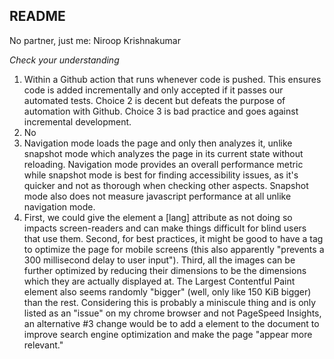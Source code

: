 ## README
No partner, just me: Niroop Krishnakumar

_Check your understanding_

1. Within a Github action that runs whenever code is pushed. This ensures code is added incrementally and only accepted if it passes our automated tests. Choice 2 is decent but defeats the purpose of automation with Github. Choice 3 is bad practice and goes against incremental development.
2. No
3. Navigation mode loads the page and only then analyzes it, unlike snapshot mode which analyzes the page in its current state without reloading. Navigation mode provides an overall performance metric while snapshot mode is best for finding accessibility issues, as it's quicker and not as thorough when checking other aspects. Snapshot mode also does not measure javascript performance at all unlike navigation mode.
4. First, we could give the <html> element a [lang] attribute as not doing so impacts screen-readers and can make things difficult for blind users that use them. Second, for best practices, it might be good to have a <meta name="viewport"> tag to optimize the page for mobile screens (this also apparently "prevents a 300 millisecond delay to user input"). Third, all the images can be further optimized by reducing their dimensions to be the dimensions which they are actually displayed at. The Largest Contentful Paint element also seems randomly "bigger" (well, only like 150 KiB bigger) than the rest. Considering this is probably a miniscule thing and is only listed as an "issue" on my chrome browser and not PageSpeed Insights, an alternative #3 change would be to add a <meta name=description> element to the document to improve search engine optimization and make the page "appear more relevant."






